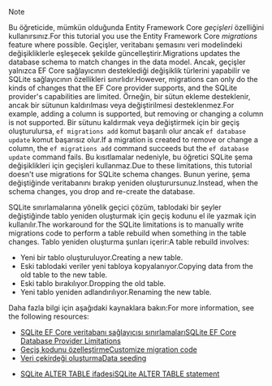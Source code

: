 
> [!NOTE]
> <span data-ttu-id="63686-101">Bu öğreticide, mümkün olduğunda Entity Framework Core *geçişleri* özelliğini kullanırsınız.</span><span class="sxs-lookup"><span data-stu-id="63686-101">For this tutorial you use the Entity Framework Core *migrations* feature where possible.</span></span> <span data-ttu-id="63686-102">Geçişler, veritabanı şemasını veri modelindeki değişikliklerle eşleşecek şekilde güncelleştirir.</span><span class="sxs-lookup"><span data-stu-id="63686-102">Migrations updates the database schema to match changes in the data model.</span></span> <span data-ttu-id="63686-103">Ancak, geçişler yalnızca EF Core sağlayıcının desteklediği değişiklik türlerini yapabilir ve SQLite sağlayıcının özellikleri sınırlıdır.</span><span class="sxs-lookup"><span data-stu-id="63686-103">However, migrations can only do the kinds of changes that the EF Core provider supports, and the SQLite provider's capabilities are limited.</span></span> <span data-ttu-id="63686-104">Örneğin, bir sütun ekleme desteklenir, ancak bir sütunun kaldırılması veya değiştirilmesi desteklenmez.</span><span class="sxs-lookup"><span data-stu-id="63686-104">For example, adding a column is supported, but removing or changing a column is not supported.</span></span> <span data-ttu-id="63686-105">Bir sütunu kaldırmak veya değiştirmek için bir geçiş oluşturulursa, `ef migrations add` komut başarılı olur ancak `ef database update` komut başarısız olur.</span><span class="sxs-lookup"><span data-stu-id="63686-105">If a migration is created to remove or change a column, the `ef migrations add` command succeeds but the `ef database update` command fails.</span></span> <span data-ttu-id="63686-106">Bu kısıtlamalar nedeniyle, bu öğretici SQLite şema değişiklikleri için geçişleri kullanmaz.</span><span class="sxs-lookup"><span data-stu-id="63686-106">Due to these limitations, this tutorial doesn't use migrations for SQLite schema changes.</span></span> <span data-ttu-id="63686-107">Bunun yerine, şema değiştiğinde veritabanını bırakıp yeniden oluşturursunuz.</span><span class="sxs-lookup"><span data-stu-id="63686-107">Instead, when the schema changes, you drop and re-create the database.</span></span>
>
><span data-ttu-id="63686-108">SQLite sınırlamalarına yönelik geçici çözüm, tablodaki bir şeyler değiştiğinde tablo yeniden oluşturmak için geçiş kodunu el ile yazmak için kullanılır.</span><span class="sxs-lookup"><span data-stu-id="63686-108">The workaround for the SQLite limitations is to manually write migrations code to perform a table rebuild when something in the table changes.</span></span> <span data-ttu-id="63686-109">Tablo yeniden oluşturma şunları içerir:</span><span class="sxs-lookup"><span data-stu-id="63686-109">A table rebuild involves:</span></span>
>
>* <span data-ttu-id="63686-110">Yeni bir tablo oluşturuluyor.</span><span class="sxs-lookup"><span data-stu-id="63686-110">Creating a new table.</span></span>
>* <span data-ttu-id="63686-111">Eski tablodaki veriler yeni tabloya kopyalanıyor.</span><span class="sxs-lookup"><span data-stu-id="63686-111">Copying data from the old table to the new table.</span></span>
>* <span data-ttu-id="63686-112">Eski tablo bırakılıyor.</span><span class="sxs-lookup"><span data-stu-id="63686-112">Dropping the old table.</span></span>
>* <span data-ttu-id="63686-113">Yeni tablo yeniden adlandırılıyor.</span><span class="sxs-lookup"><span data-stu-id="63686-113">Renaming the new table.</span></span>
>
><span data-ttu-id="63686-114">Daha fazla bilgi için aşağıdaki kaynaklara bakın:</span><span class="sxs-lookup"><span data-stu-id="63686-114">For more information, see the following resources:</span></span>
>
> * [<span data-ttu-id="63686-115">SQLite EF Core veritabanı sağlayıcısı sınırlamaları</span><span class="sxs-lookup"><span data-stu-id="63686-115">SQLite EF Core Database Provider Limitations</span></span>](/ef/core/providers/sqlite/limitations)
> * [<span data-ttu-id="63686-116">Geçiş kodunu özelleştirme</span><span class="sxs-lookup"><span data-stu-id="63686-116">Customize migration code</span></span>](/ef/core/managing-schemas/migrations/#customize-migration-code)
> * [<span data-ttu-id="63686-117">Veri çekirdeği oluşturma</span><span class="sxs-lookup"><span data-stu-id="63686-117">Data seeding</span></span>](/ef/core/modeling/data-seeding)
  * [<span data-ttu-id="63686-118">SQLite ALTER TABLE ifadesi</span><span class="sxs-lookup"><span data-stu-id="63686-118">SQLite ALTER TABLE statement</span></span>](https://sqlite.org/lang_altertable.html)